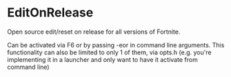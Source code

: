 # EditOnRelease
Open source edit/reset on release for all versions of Fortnite.

Can be activated via F6 or by passing -eor in command line arguments.
This functionality can also be limited to only 1 of them, via opts.h (e.g. you're implementing it in a launcher and only want to have it activate from command line)